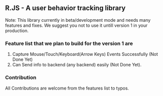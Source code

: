 ## R.JS - A user behavior tracking library

Note: This library currently in beta/development mode and needs many features and fixes. We suggest you not to use it untill version 1 in your production.

### Feature list that we plan to build for the version 1 are
1. Capture Mouse/Touch/Keyboard(Arrow Keys) Events Successfully (Not Done Yet)
2. Can Send info to backend (any backend) easily (Not Done Yet).


### Contribution

All Contributions are welcome from the features list to typos. 
